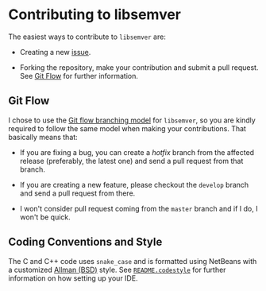 Contributing to libsemver
=========================

The easiest ways to contribute to `libsemver` are:

  * Creating a new [issue].

  * Forking the repository, make your contribution and submit a pull request.
    See [Git Flow](#git-flow) for further information.

[issue]: https://github.com/emcrisostomo/semver-utils/issues/new

Git Flow
--------

I chose to use the [Git flow branching model][flow] for `libsemver`, so you are
kindly required to follow the same model when making your contributions.  That
basically means that:

  * If you are fixing a bug, you can create a *hotfix* branch from the affected
    release (preferably, the latest one) and send a pull request from that
    branch.

  * If you are creating a new feature, please checkout the `develop` branch and
    send a pull request from there.

  * I won't consider pull request coming from the `master` branch and if I do, I
    won't be quick.

[flow]: http://nvie.com/posts/a-successful-git-branching-model/

Coding Conventions and Style
----------------------------

The C and C++ code uses `snake_case` and is formatted using NetBeans with a
customized [Allman (BSD)][allman] style.  See [`README.codestyle`][codestyle]
for further information on how setting up your IDE.

[codestyle]: README.codestyle
[allman]: https://en.wikipedia.org/wiki/Indent_style#Allman_style
